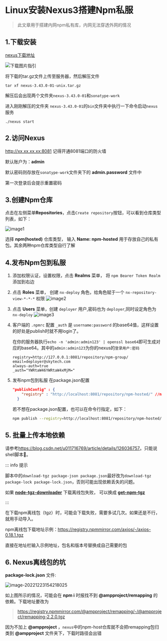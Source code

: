 # Linux安装Nexus3搭建Npm私服

> 此文章用于搭建内网npm私有库，内网无法穿透外网的情况

## 1.下载安装

[nexus下载地址](https://help.sonatype.com/repomanager3/product-information/download/download-archives---repository-manager-3)

![下载图片指引](https://i.imgtg.com/2023/03/07/YZhMx.png)

将下载的tar.gz文件上传至服务器，然后解压文件

```shell
tar xf nexus-3.43.0-01-unix.tar.gz
```

解压后会出现两个文件夹`nexus-3.43.0-01`和`sonatype-work`

进入刚刚解压的文件夹 `nexus-3.43.0-01`的`bin`文件夹中执行一下命令启动`nexus`服务

```shell
./nexus start
```

## 2.访问Nexus

<http://xx.xx.xx.xx:8081> 记得开通8081端口的防火墙

默认账户为：**admin**

默认密码则存放在`sonatype-work`文件夹下的 **admin.password** 文件中

第一次登录后会提示重置密码

## 3.创建Npm仓库

点击在左侧菜单**Repositories**，点击`Create repository`按钮，可以看到仓库类型列表，如下：

![image1](https://i.imgtg.com/2023/03/07/YZz0t.png)

选择 **npm(hosted)** 仓库类型， 输入 **Name: npm-hosted** 用于存放自己的私有包。其余两种npm仓库类型自行了解

## 4.发布Npm包到私服

1. 添加权限认证，设置权限，点击 **Realms** 菜单， 将 `npm Bearer Token Realm` 添加到右边

2. 点击 **Roles** 菜单， 创建 `nx-deploy` 角色，给角色赋于一个 `nx-repository-view-*-*-*` 权限
  ![image2](https://i.imgtg.com/2023/03/07/YZkBi.webp)

3. 点击 **Users** 菜单，创建 `deployer` 用户,密码也为 `deployer`,同时设定角色为 `nx-deploy`
  ![image3](https://i.imgtg.com/2023/03/07/YZWfL.webp)

4. 客户端的 `.npmrc` 配置
   `_auth` 是 `username:password` 的base64值，这样设置的好处是publish时就不用login了。

   在你的服务器执行`echo -n 'admin:admin123' | openssl base64`即可生成对应的base64。其中的`admin:admin123`为你的nexus的`登录用户:密码`

   ```
   registry=http://127.0.0.1:8081/repository/npm-group/
   email=deployer@skytech.com
   always-auth=true
   _auth="YWRtaW46YWRtaW4xMjM="
   ```

5. 发布npm包到私服
   在package.json配置

   ```json
   "publishConfig" : {
       "registry" : "http://localhost:8081/repository/npm-hosted/" //nexus的npm私服的url
     }
   ```

   若不想在package.json配置，也可以在命令行指定，如下：

   ```bash
   npm publish --registry=http://localhost:8081/repository/npm-hosted/
   ```

## 5. 批量上传本地依赖

请参考<https://blog.csdn.net/u011716769/article/details/126036757>。只能说shell脚本🐂。

::: info 提示

脚本中的`download-tgz package-json package.json`最好改为`download-tgz package-lock package-lock.json`，否则可能出现依赖丢失的问题。

如果 **[node-tgz-downloader](https://github.com/Meir017/node-tgz-downloader)** 下载离线包失败，
可以换成 **[get-npm-tgz](https://github.com/Ten-K/get-npm-tgz)**

:::

在下载npm离线包（tgz）时，可能会下载失败，需要多试几次。如果还是不行，就用手动导入。

npm离线包下载地址示例：<https://registry.npmmirror.com/axios/-/axios-0.18.1.tgz>

直接在地址栏输入示例地址，包名和版本号替换成自己需要的包

## 6. Nexus离线包的坑

**package-lock.json** 文件:

![image-20221223154218025](https://i.imgtg.com/2023/03/07/YZxKX.png)

如上图所示的情况，可能会在 **npm i** 时报找不到 **@ampproject/remapping** 的依赖。下载地址要改为

> <https://registry.npmmirror.com/@ampproject/remapping/-/@ampproject/remapping-2.2.0.tgz>

因为不加上 **@ampproject** ，`nexus`中的npm-host仓库就不会把remapping包归类到 **@ampproject** 文件夹下，下载时路径会出错

